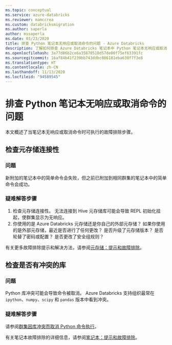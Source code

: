 ```yaml
---
ms.topic: conceptual
ms.service: azure-databricks
ms.reviewer: mamccrea
ms.custom: databricksmigration
ms.author: saperla
author: mssaperla
ms.date: 03/23/2020
title: 排查 Python 笔记本无响应或取消命令的问题 - Azure Databricks
description: 了解如何排查 Azure Databricks 笔记本中 Python 笔记本无响应或取消命令的问题。
ms.openlocfilehash: 3a77d86b2ce6a35870510d57de00f75ef63391fc
ms.sourcegitcommit: 16af84b41f239bb743ddbc086181eba630f7f3e8
ms.translationtype: HT
ms.contentlocale: zh-CN
ms.lasthandoff: 11/13/2020
ms.locfileid: "94589545"
---
```

# <a name="troubleshooting-unresponsive-python-notebooks-or-canceled-commands"></a>排查 Python 笔记本无响应或取消命令的问题

本文概述了当笔记本无响应或取消命令时可执行的故障排除步骤。

## <a name="check-metastore-connectivity"></a>检查元存储连接性

### <a name="problem"></a>问题

新附加的笔记本中的简单命令会失败，但之前已附加到相同群集的笔记本中的简单命令会成功。

### <a name="troubleshooting-steps"></a>疑难解答步骤

1. 检查元存储连接性。 无法连接到 Hive 元存储库可能会导致 REPL 初始化挂起，使群集显示为无响应。
2. 你使用的是 Azure Databricks 元存储还是你自己的外部元存储？ 如果你使用的是外部元存储，最近是否进行了任何更改？ 是否升级了元存储版本？ 是否轮替了密码或配置？ 是否更改了安全组规则？

有关更多故障排除提示和解决方法，请参阅[元存储：提示和故障排除](../metastore/index.md#metastore)。

## <a name="check-for-conflicting-libraries"></a>检查是否有冲突的库

### <a name="problem"></a>问题

Python 库冲突可能会导致命令被取消。 Azure Databricks 支持组织最常在 `ipython`、`numpy`、`scipy` 和 `pandas` 版本中看到冲突。

### <a name="troubleshooting-steps"></a>疑难解答步骤

请参阅[群集因库冲突而取消 Python 命令执行](../python/python-command-cancelled.md#python-command-cancelled)。

有关笔记本故障排除的详细信息，请参阅[笔记本：提示和故障排除](index.md#notebooks)。